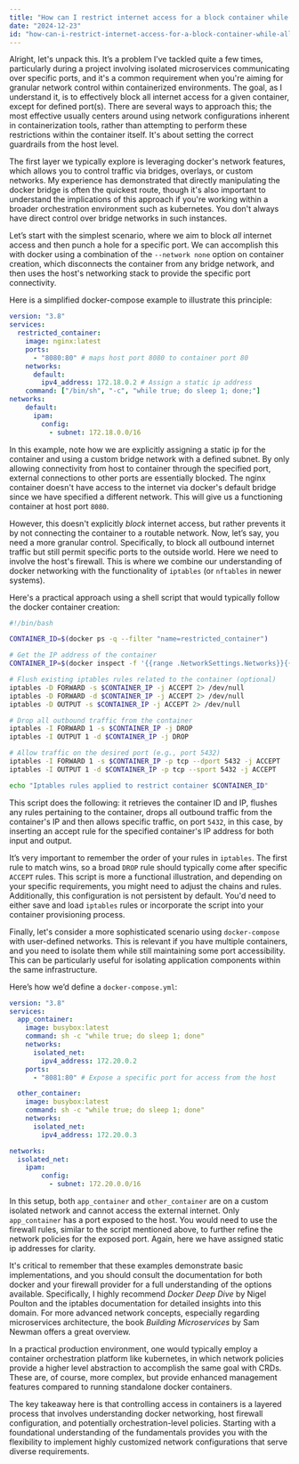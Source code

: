 ```yaml
---
title: "How can I restrict internet access for a block container while allowing specific port access?"
date: "2024-12-23"
id: "how-can-i-restrict-internet-access-for-a-block-container-while-allowing-specific-port-access"
---
```


Alright, let's unpack this. It’s a problem I’ve tackled quite a few times, particularly during a project involving isolated microservices communicating over specific ports, and it's a common requirement when you're aiming for granular network control within containerized environments. The goal, as I understand it, is to effectively block all internet access for a given container, except for defined port(s). There are several ways to approach this; the most effective usually centers around using network configurations inherent in containerization tools, rather than attempting to perform these restrictions within the container itself. It's about setting the correct guardrails from the host level.

The first layer we typically explore is leveraging docker's network features, which allows you to control traffic via bridges, overlays, or custom networks. My experience has demonstrated that directly manipulating the docker bridge is often the quickest route, though it's also important to understand the implications of this approach if you're working within a broader orchestration environment such as kubernetes. You don't always have direct control over bridge networks in such instances.

Let’s start with the simplest scenario, where we aim to block *all* internet access and then punch a hole for a specific port. We can accomplish this with docker using a combination of the `--network none` option on container creation, which disconnects the container from any bridge network, and then uses the host's networking stack to provide the specific port connectivity.

Here is a simplified docker-compose example to illustrate this principle:

```yaml
version: "3.8"
services:
  restricted_container:
    image: nginx:latest
    ports:
      - "8080:80" # maps host port 8080 to container port 80
    networks:
      default:
        ipv4_address: 172.18.0.2 # Assign a static ip address
    command: ["/bin/sh", "-c", "while true; do sleep 1; done;"]
networks:
    default:
      ipam:
        config:
          - subnet: 172.18.0.0/16
```

In this example, note how we are explicitly assigning a static ip for the container and using a custom bridge network with a defined subnet. By only allowing connectivity from host to container through the specified port, external connections to other ports are essentially blocked. The nginx container doesn't have access to the internet via docker's default bridge since we have specified a different network.
This will give us a functioning container at host port `8080`.

However, this doesn't explicitly *block* internet access, but rather prevents it by not connecting the container to a routable network. Now, let’s say, you need a more granular control. Specifically, to block all outbound internet traffic but still permit specific ports to the outside world. Here we need to involve the host's firewall. This is where we combine our understanding of docker networking with the functionality of `iptables` (or `nftables` in newer systems).

Here's a practical approach using a shell script that would typically follow the docker container creation:

```bash
#!/bin/bash

CONTAINER_ID=$(docker ps -q --filter "name=restricted_container")

# Get the IP address of the container
CONTAINER_IP=$(docker inspect -f '{{range .NetworkSettings.Networks}}{{.IPAddress}}{{end}}' $CONTAINER_ID)

# Flush existing iptables rules related to the container (optional)
iptables -D FORWARD -s $CONTAINER_IP -j ACCEPT 2> /dev/null
iptables -D FORWARD -d $CONTAINER_IP -j ACCEPT 2> /dev/null
iptables -D OUTPUT -s $CONTAINER_IP -j ACCEPT 2> /dev/null

# Drop all outbound traffic from the container
iptables -I FORWARD 1 -s $CONTAINER_IP -j DROP
iptables -I OUTPUT 1 -d $CONTAINER_IP -j DROP

# Allow traffic on the desired port (e.g., port 5432)
iptables -I FORWARD 1 -s $CONTAINER_IP -p tcp --dport 5432 -j ACCEPT
iptables -I OUTPUT 1 -d $CONTAINER_IP -p tcp --sport 5432 -j ACCEPT

echo "Iptables rules applied to restrict container $CONTAINER_ID"
```

This script does the following: it retrieves the container ID and IP, flushes any rules pertaining to the container, drops all outbound traffic from the container's IP and then allows specific traffic, on port `5432`, in this case, by inserting an accept rule for the specified container's IP address for both input and output.

It’s very important to remember the order of your rules in `iptables`. The first rule to match wins, so a broad `DROP` rule should typically come after specific `ACCEPT` rules. This script is more a functional illustration, and depending on your specific requirements, you might need to adjust the chains and rules. Additionally, this configuration is not persistent by default. You'd need to either save and load `iptables` rules or incorporate the script into your container provisioning process.

Finally, let's consider a more sophisticated scenario using `docker-compose` with user-defined networks. This is relevant if you have multiple containers, and you need to isolate them while still maintaining some port accessibility. This can be particularly useful for isolating application components within the same infrastructure.

Here’s how we’d define a `docker-compose.yml`:

```yaml
version: "3.8"
services:
  app_container:
    image: busybox:latest
    command: sh -c "while true; do sleep 1; done"
    networks:
      isolated_net:
        ipv4_address: 172.20.0.2
    ports:
      - "8081:80" # Expose a specific port for access from the host

  other_container:
    image: busybox:latest
    command: sh -c "while true; do sleep 1; done"
    networks:
      isolated_net:
        ipv4_address: 172.20.0.3

networks:
  isolated_net:
    ipam:
        config:
          - subnet: 172.20.0.0/16
```

In this setup, both `app_container` and `other_container` are on a custom isolated network and cannot access the external internet. Only `app_container` has a port exposed to the host. You would need to use the firewall rules, similar to the script mentioned above, to further refine the network policies for the exposed port. Again, here we have assigned static ip addresses for clarity.

It's critical to remember that these examples demonstrate basic implementations, and you should consult the documentation for both docker and your firewall provider for a full understanding of the options available. Specifically, I highly recommend *Docker Deep Dive* by Nigel Poulton and the iptables documentation for detailed insights into this domain. For more advanced network concepts, especially regarding microservices architecture, the book *Building Microservices* by Sam Newman offers a great overview.

In a practical production environment, one would typically employ a container orchestration platform like kubernetes, in which network policies provide a higher level abstraction to accomplish the same goal with CRDs. These are, of course, more complex, but provide enhanced management features compared to running standalone docker containers.

The key takeaway here is that controlling access in containers is a layered process that involves understanding docker networking, host firewall configuration, and potentially orchestration-level policies. Starting with a foundational understanding of the fundamentals provides you with the flexibility to implement highly customized network configurations that serve diverse requirements.
